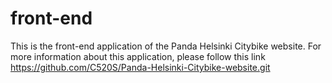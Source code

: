 # front-end
This is the front-end application of the Panda Helsinki Citybike website. For more information about this application, please follow this link https://github.com/C520S/Panda-Helsinki-Citybike-website.git
